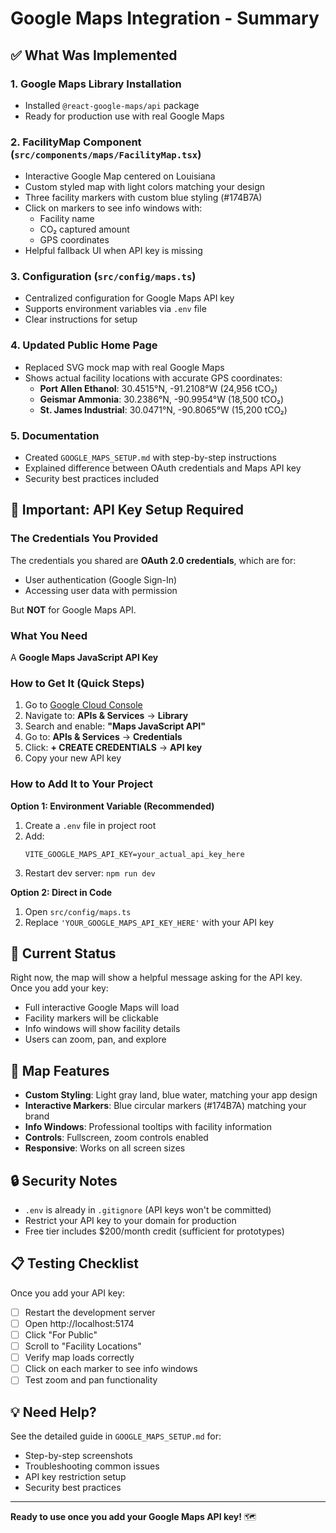 # Google Maps Integration - Summary

## ✅ What Was Implemented

### 1. **Google Maps Library Installation**
- Installed `@react-google-maps/api` package
- Ready for production use with real Google Maps

### 2. **FacilityMap Component** (`src/components/maps/FacilityMap.tsx`)
- Interactive Google Map centered on Louisiana
- Custom styled map with light colors matching your design
- Three facility markers with custom blue styling (#174B7A)
- Click on markers to see info windows with:
  - Facility name
  - CO₂ captured amount
  - GPS coordinates
- Helpful fallback UI when API key is missing

### 3. **Configuration** (`src/config/maps.ts`)
- Centralized configuration for Google Maps API key
- Supports environment variables via `.env` file
- Clear instructions for setup

### 4. **Updated Public Home Page**
- Replaced SVG mock map with real Google Maps
- Shows actual facility locations with accurate GPS coordinates:
  - **Port Allen Ethanol**: 30.4515°N, -91.2108°W (24,956 tCO₂)
  - **Geismar Ammonia**: 30.2386°N, -90.9954°W (18,500 tCO₂)
  - **St. James Industrial**: 30.0471°N, -90.8065°W (15,200 tCO₂)

### 5. **Documentation**
- Created `GOOGLE_MAPS_SETUP.md` with step-by-step instructions
- Explained difference between OAuth credentials and Maps API key
- Security best practices included

## 🚨 Important: API Key Setup Required

### The Credentials You Provided
The credentials you shared are **OAuth 2.0 credentials**, which are for:
- User authentication (Google Sign-In)
- Accessing user data with permission

But **NOT** for Google Maps API.

### What You Need
A **Google Maps JavaScript API Key**

### How to Get It (Quick Steps)
1. Go to [Google Cloud Console](https://console.cloud.google.com/)
2. Navigate to: **APIs & Services** → **Library**
3. Search and enable: **"Maps JavaScript API"**
4. Go to: **APIs & Services** → **Credentials**
5. Click: **+ CREATE CREDENTIALS** → **API key**
6. Copy your new API key

### How to Add It to Your Project

**Option 1: Environment Variable (Recommended)**
1. Create a `.env` file in project root
2. Add:
   ```
   VITE_GOOGLE_MAPS_API_KEY=your_actual_api_key_here
   ```
3. Restart dev server: `npm run dev`

**Option 2: Direct in Code**
1. Open `src/config/maps.ts`
2. Replace `'YOUR_GOOGLE_MAPS_API_KEY_HERE'` with your API key

## 📍 Current Status

Right now, the map will show a helpful message asking for the API key. Once you add your key:
- Full interactive Google Maps will load
- Facility markers will be clickable
- Info windows will show facility details
- Users can zoom, pan, and explore

## 🎨 Map Features

- **Custom Styling**: Light gray land, blue water, matching your app design
- **Interactive Markers**: Blue circular markers (#174B7A) matching your brand
- **Info Windows**: Professional tooltips with facility information
- **Controls**: Fullscreen, zoom controls enabled
- **Responsive**: Works on all screen sizes

## 🔒 Security Notes

- `.env` is already in `.gitignore` (API keys won't be committed)
- Restrict your API key to your domain for production
- Free tier includes $200/month credit (sufficient for prototypes)

## 📋 Testing Checklist

Once you add your API key:
- [ ] Restart the development server
- [ ] Open http://localhost:5174
- [ ] Click "For Public"
- [ ] Scroll to "Facility Locations"
- [ ] Verify map loads correctly
- [ ] Click on each marker to see info windows
- [ ] Test zoom and pan functionality

## 💡 Need Help?

See the detailed guide in `GOOGLE_MAPS_SETUP.md` for:
- Step-by-step screenshots
- Troubleshooting common issues
- API key restriction setup
- Security best practices

---

**Ready to use once you add your Google Maps API key!** 🗺️

